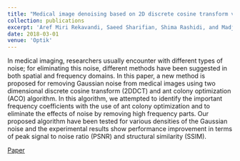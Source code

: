 ```yaml
---
title: "Medical image denoising based on 2D discrete cosine transform via ant colony optimization"
collection: publications
excerpt: 'Aref Miri Rekavandi, Saeed Sharifian, Shima Rashidi, and Madjid Ghods'
date: 2018-03-01
venue: 'Optik'
---
```

In medical imaging, researchers usually encounter with different types of noise; for eliminating this noise, different methods have been suggested in both spatial and frequency domains. In this paper, a new method is proposed for removing Gaussian noise from medical images using two dimensional discrete cosine transform (2DDCT) and ant colony optimization (ACO) algorithm. In this algorithm, we attempted to identify the important frequency coefficients with the use of ant colony optimization and to eliminate the effects of noise by removing high frequency parts. Our proposed algorithm have been tested for various densities of the Gaussian noise and the experimental results show performance improvement in terms of peak signal to noise ratio (PSNR) and structural similarity (SSIM).

[Paper](https://www.sciencedirect.com/science/article/pii/S0030402617316881)
